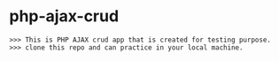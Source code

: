 # php-ajax-crud
```
>>> This is PHP AJAX crud app that is created for testing purpose.
>>> clone this repo and can practice in your local machine.
```
